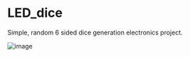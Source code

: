 # LED_dice
Simple, random 6 sided dice generation electronics project.

![image](https://github.com/user-attachments/assets/e178687d-4a0d-4330-a90e-af5f5aea3cda)
